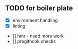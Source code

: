 ## TODO for boiler plate
- [x] environment handling
- [x] linting
- [] hmr - need more work
- [] pregithook checks
